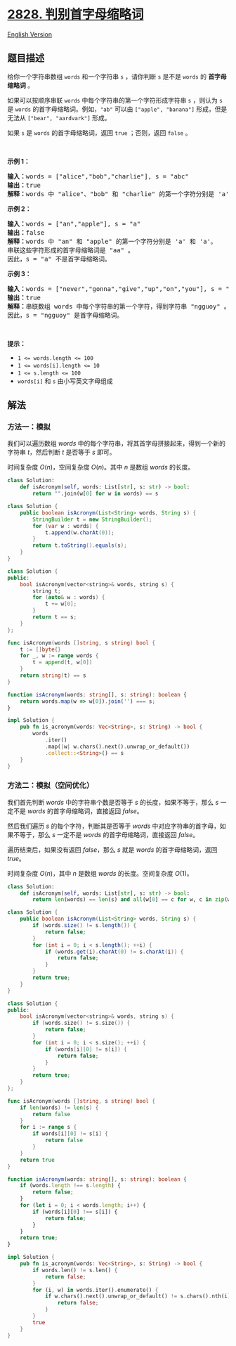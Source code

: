 # [2828. 判别首字母缩略词](https://leetcode.cn/problems/check-if-a-string-is-an-acronym-of-words)

[English Version](/solution/2800-2899/2828.Check%20if%20a%20String%20Is%20an%20Acronym%20of%20Words/README_EN.md)

<!-- tags:数组,字符串 -->

## 题目描述

<!-- 这里写题目描述 -->

<p>给你一个字符串数组&nbsp;<code>words</code> 和一个字符串 <code>s</code> ，请你判断 <code>s</code> 是不是 <code>words</code> 的 <strong>首字母缩略词</strong> 。</p>

<p>如果可以按顺序串联 <code>words</code> 中每个字符串的第一个字符形成字符串 <code>s</code> ，则认为 <code>s</code> 是 <code>words</code> 的首字母缩略词。例如，<code>"ab"</code> 可以由 <code>["apple", "banana"]</code> 形成，但是无法从 <code>["bear", "aardvark"]</code> 形成。</p>

<p>如果 <code>s</code> 是 <code>words</code> 的首字母缩略词，返回 <code>true</code><em> </em>；否则，返回<em> </em><code>false</code> 。</p>

<p>&nbsp;</p>

<p><strong class="example">示例 1：</strong></p>

<pre>
<strong>输入：</strong>words = ["alice","bob","charlie"], s = "abc"
<strong>输出：</strong>true
<strong>解释：</strong>words 中 "alice"、"bob" 和 "charlie" 的第一个字符分别是 'a'、'b' 和 'c'。因此，s = "abc" 是首字母缩略词。 
</pre>

<p><strong class="example">示例 2：</strong></p>

<pre>
<strong>输入：</strong>words = ["an","apple"], s = "a"
<strong>输出：</strong>false
<strong>解释：</strong>words 中 "an" 和 "apple" 的第一个字符分别是 'a' 和 'a'。
串联这些字符形成的首字母缩略词是 "aa" 。
因此，s = "a" 不是首字母缩略词。
</pre>

<p><strong class="example">示例 3：</strong></p>

<pre>
<strong>输入：</strong>words = ["never","gonna","give","up","on","you"], s = "ngguoy"
<strong>输出：</strong>true
<strong>解释：</strong>串联数组 words 中每个字符串的第一个字符，得到字符串 "ngguoy" 。
因此，s = "ngguoy" 是首字母缩略词。 
</pre>

<p>&nbsp;</p>

<p><strong>提示：</strong></p>

<ul>
	<li><code>1 &lt;= words.length &lt;= 100</code></li>
	<li><code>1 &lt;= words[i].length &lt;= 10</code></li>
	<li><code>1 &lt;= s.length &lt;= 100</code></li>
	<li><code>words[i]</code> 和 <code>s</code> 由小写英文字母组成</li>
</ul>

## 解法

### 方法一：模拟

我们可以遍历数组 $words$ 中的每个字符串，将其首字母拼接起来，得到一个新的字符串 $t$，然后判断 $t$ 是否等于 $s$ 即可。

时间复杂度 $O(n)$，空间复杂度 $O(n)$。其中 $n$ 是数组 $words$ 的长度。

<!-- tabs:start -->

```python
class Solution:
    def isAcronym(self, words: List[str], s: str) -> bool:
        return "".join(w[0] for w in words) == s
```

```java
class Solution {
    public boolean isAcronym(List<String> words, String s) {
        StringBuilder t = new StringBuilder();
        for (var w : words) {
            t.append(w.charAt(0));
        }
        return t.toString().equals(s);
    }
}
```

```cpp
class Solution {
public:
    bool isAcronym(vector<string>& words, string s) {
        string t;
        for (auto& w : words) {
            t += w[0];
        }
        return t == s;
    }
};
```

```go
func isAcronym(words []string, s string) bool {
	t := []byte{}
	for _, w := range words {
		t = append(t, w[0])
	}
	return string(t) == s
}
```

```ts
function isAcronym(words: string[], s: string): boolean {
    return words.map(w => w[0]).join('') === s;
}
```

```rust
impl Solution {
    pub fn is_acronym(words: Vec<String>, s: String) -> bool {
        words
            .iter()
            .map(|w| w.chars().next().unwrap_or_default())
            .collect::<String>() == s
    }
}
```

<!-- tabs:end -->

### 方法二：模拟（空间优化）

我们首先判断 $words$ 中的字符串个数是否等于 $s$ 的长度，如果不等于，那么 $s$ 一定不是 $words$ 的首字母缩略词，直接返回 $false$。

然后我们遍历 $s$ 的每个字符，判断其是否等于 $words$ 中对应字符串的首字母，如果不等于，那么 $s$ 一定不是 $words$ 的首字母缩略词，直接返回 $false$。

遍历结束后，如果没有返回 $false$，那么 $s$ 就是 $words$ 的首字母缩略词，返回 $true$。

时间复杂度 $O(n)$，其中 $n$ 是数组 $words$ 的长度。空间复杂度 $O(1)$。

<!-- tabs:start -->

```python
class Solution:
    def isAcronym(self, words: List[str], s: str) -> bool:
        return len(words) == len(s) and all(w[0] == c for w, c in zip(words, s))
```

```java
class Solution {
    public boolean isAcronym(List<String> words, String s) {
        if (words.size() != s.length()) {
            return false;
        }
        for (int i = 0; i < s.length(); ++i) {
            if (words.get(i).charAt(0) != s.charAt(i)) {
                return false;
            }
        }
        return true;
    }
}
```

```cpp
class Solution {
public:
    bool isAcronym(vector<string>& words, string s) {
        if (words.size() != s.size()) {
            return false;
        }
        for (int i = 0; i < s.size(); ++i) {
            if (words[i][0] != s[i]) {
                return false;
            }
        }
        return true;
    }
};
```

```go
func isAcronym(words []string, s string) bool {
	if len(words) != len(s) {
		return false
	}
	for i := range s {
		if words[i][0] != s[i] {
			return false
		}
	}
	return true
}
```

```ts
function isAcronym(words: string[], s: string): boolean {
    if (words.length !== s.length) {
        return false;
    }
    for (let i = 0; i < words.length; i++) {
        if (words[i][0] !== s[i]) {
            return false;
        }
    }
    return true;
}
```

```rust
impl Solution {
    pub fn is_acronym(words: Vec<String>, s: String) -> bool {
        if words.len() != s.len() {
            return false;
        }
        for (i, w) in words.iter().enumerate() {
            if w.chars().next().unwrap_or_default() != s.chars().nth(i).unwrap_or_default() {
                return false;
            }
        }
        true
    }
}
```

<!-- tabs:end -->

<!-- end -->
